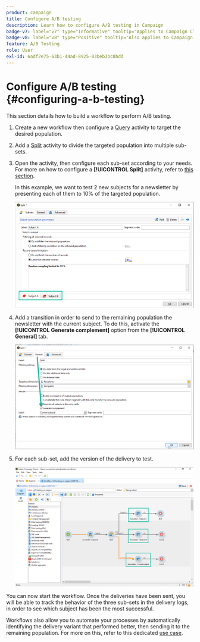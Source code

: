 ```yaml
---
product: campaign
title: Configure A/B testing
description: Learn how to configure A/B testing in Campaign
badge-v7: label="v7" type="Informative" tooltip="Applies to Campaign Classic v7"
badge-v8: label="v8" type="Positive" tooltip="Also applies to Campaign v8"
feature: A/B Testing
role: User
exl-id: 6adf2e75-63b1-44ad-8925-03beb3bc0bdd
---
```

# Configure A/B testing {#configuring-a-b-testing}

This section details how to build a workflow to perform A/B testing. 

1. Create a new workflow then configure a [Query](../../workflow/using/query.md) activity to target the desired population.

1. Add a [Split](../../workflow/using/split.md) activity to divide the targeted population into multiple sub-sets.

1. Open the activity, then configure each sub-set according to your needs. For more on how to configure a **[!UICONTROL Split]** activity, refer to [this section](../../workflow/using/split.md).

    In this example, we want to test 2 new subjects for a newsletter by presenting each of them to 10% of the targeted population.

   ![](assets/ab-testing-split.png)

1. Add a transition in order to send to the remaining population the newsletter with the current subject. To do this, activate the **[!UICONTROL Generate complement]** option from the **[!UICONTROL General]** tab.

   ![](assets/ab-testing-complement.png)

1. For each sub-set, add the version of the delivery to test.

   ![](assets/ab-testing-delivery.png)

You can now start the workflow. Once the deliveries have been sent, you will be able to track the behavior of the three sub-sets in the delivery logs, in order to see which subject has been the most successful.

Workflows also allow you to automate your processes by automatically identifying the delivery variant that performed better, then sending it to the remaining population. For more on this, refer to this dedicated [use case](a-b-testing-use-case.md).
